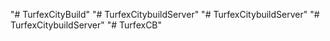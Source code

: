 "# TurfexCityBuild" 
"# TurfexCitybuildServer" 
"# TurfexCitybuildServer" 
"# TurfexCitybuildServer" 
"# TurfexCB" 
